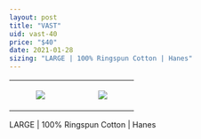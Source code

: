 ```yaml
---
layout: post
title: "VAST"
uid: vast-40
price: "$40"
date: 2021-01-28
sizing: "LARGE | 100% Ringspun Cotton | Hanes"
---
```




<table style="width:100%;"><tr><td style="vertical-align:top;">
      <figure class="tmblr-full" data-orig-height="2048" data-orig-width="1365" data-orig-src="https://concertshirts.netlify.app/shirts/0255/0255-01.jpg"><img src="https://64.media.tumblr.com/afd3461814f356fd6d076fb59a2f8ffc/c62ba1d303ffe15e-a8/s540x810/417f043561f058bf5558c036fab580e58b0afc8a.jpg" data-orig-height="2048" data-orig-width="1365" data-orig-src="https://concertshirts.netlify.app/shirts/0255/0255-01.jpg"/></figure></td>
    <td style="vertical-align:top;">
      <figure class="tmblr-full" data-orig-height="2048" data-orig-width="1365" data-orig-src="https://concertshirts.netlify.app/shirts/0255/0255-02.jpg"><img src="https://64.media.tumblr.com/2d7c222e79b7e4fe623e007989875fd0/c62ba1d303ffe15e-83/s540x810/02dd4993e9268d9c993ec430d512d18e8ea1b14c.jpg" data-orig-height="2048" data-orig-width="1365" data-orig-src="https://concertshirts.netlify.app/shirts/0255/0255-02.jpg"/></figure></td>
  </tr></table><p>
  LARGE | 100% Ringspun Cotton | Hanes
</p>
